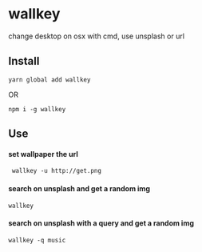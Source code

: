 # wallkey
change desktop on osx with cmd, use unsplash or url

## Install

```yarn global add wallkey```

OR

```npm i -g wallkey```

## Use

#### set wallpaper the url
``` wallkey -u http://get.png```

#### search on unsplash and get a random img
``` wallkey ```

#### search on unsplash with a query and get a random img
``` wallkey -q music ```
